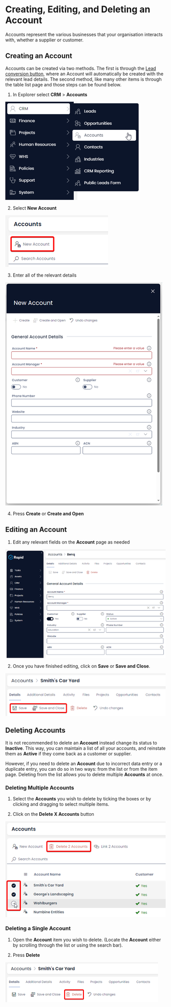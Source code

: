 # Creating, Editing, and Deleting an Account

Accounts represent the various businesses that your organisation interacts with, whether a supplier or customer.

## Creating an Account

Accounts can be created via two methods. The first is through the [Lead conversion button](</docs/Rapid/2-Rapid Standard/3-CRM/1-Leads/3-Converting-a-Lead/3-Converting-a-Lead.md>), where an Account will automatically be created with the relevant lead details. The second method, like many other items is through the table list page and those steps can be found below.

1. In Explorer select **CRM** &gt; **Accounts**  

![A screenshot that shows how the user can navigate to the "Accounts" page. The user has clicked the "CRM" folder which has an icon of a person, and then the "Accounts" menu button, which has an icon of a person with a briefcase in the corner. The items that have been clicked are white with navy text. Items that have not been selected are the inverse.](<Account Sidebar.png>)

2. Select **New Account** 

![A screenshot to show the location and appearance of the "New Account" button. The button is annotated with a red box to highlight the location of the button in the Command Bar. The button has an icon of a person with a briefcase.](<Create new Account.png>)

3. Enter all of the relevant details  

![A screenshot of the New Account create screen. The screen has a navy header that reads "New Account, with the following fields: Account Name, Account Manager, Customer, Supplier, Phone Number, Website, Industry, ABN, ACN. No sample data is entered into these fields.](<Fill out create Account form.png>)

4. Press **Create** or **Create and Open** 

## Editing an Account 

1. Edit any relevant fields on the **Account** page as needed  

![A sample Account item page. This the details that have been entered in tis example are: "Account Name: Benq", "Customer: Yes", "Supplier: No", "Status: Active", "Industry: Education".](<New Account Details.png>)

2. Once you have finished editing, click on **Save** or **Save and Close**.  

![A screenshot to demonstrate the location and appearance of the "Save" and "Save and Close" buttons in the Command Bar of an account item page. The screenshot is annotated with a red box that is used to highlight the location of these buttons.](<Save Details.png>)

## Deleting Accounts

It is not recommended to delete an **Account** instead change its status to **Inactive**. This way, you can maintain a list of all your accounts, and reinstate them as **Active** if they come back as a customer or supplier.

However, if you need to delete an **Account** due to incorrect data entry or a duplicate entry, you can do so in two ways: from the list or from the item page. Deleting from the list allows you to delete multiple **Accounts** at once.

### Deleting Multiple Accounts

1. Select the **Accounts** you wish to delete by ticking the boxes or by clicking and dragging to select multiple items.

2. Click on the **Delete X Accounts** button  

![A screenshot to demonstrate a user selecting multiple items. The screenshot is annotated with two red boxes. The first box highlights the "Delete 2 Accounts" button, which states this because two items have been selected. The second red box highlights that two items have been selected by the user, and a third item is about to be selected.](<Delete Account Multiple.png>)

### Deleting a Single Account

1. Open the **Account** item you wish to delete. (Locate the **Account** either by scrolling through the list or using the search bar).  

2. Press **Delete** 

![A screenshot of the "Delete" button on an item page. The button has an icon of a red trash can, and a red label that reads "Delete". The screenshot is annotated with a red box that highlights the location of the Delete button in the item page Command Bar.](<Delete Account Item.png>)